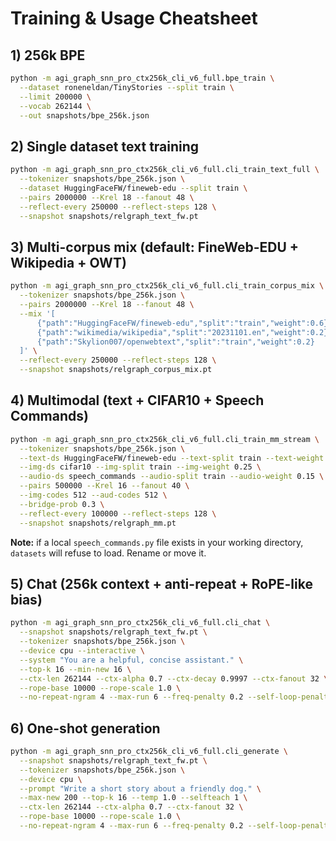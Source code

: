 
# Training & Usage Cheatsheet

## 1) 256k BPE
```bash
python -m agi_graph_snn_pro_ctx256k_cli_v6_full.bpe_train \
  --dataset roneneldan/TinyStories --split train \
  --limit 200000 \
  --vocab 262144 \
  --out snapshots/bpe_256k.json
```

## 2) Single dataset text training
```bash
python -m agi_graph_snn_pro_ctx256k_cli_v6_full.cli_train_text_full \
  --tokenizer snapshots/bpe_256k.json \
  --dataset HuggingFaceFW/fineweb-edu --split train \
  --pairs 2000000 --Krel 18 --fanout 48 \
  --reflect-every 250000 --reflect-steps 128 \
  --snapshot snapshots/relgraph_text_fw.pt
```

## 3) Multi-corpus mix (default: FineWeb-EDU + Wikipedia + OWT)
```bash
python -m agi_graph_snn_pro_ctx256k_cli_v6_full.cli_train_corpus_mix \
  --tokenizer snapshots/bpe_256k.json \
  --pairs 2000000 --Krel 18 --fanout 48 \
  --mix '[
      {"path":"HuggingFaceFW/fineweb-edu","split":"train","weight":0.6},
      {"path":"wikimedia/wikipedia","split":"20231101.en","weight":0.2},
      {"path":"Skylion007/openwebtext","split":"train","weight":0.2}
  ]' \
  --reflect-every 250000 --reflect-steps 128 \
  --snapshot snapshots/relgraph_corpus_mix.pt
```

## 4) Multimodal (text + CIFAR10 + Speech Commands)
```bash
python -m agi_graph_snn_pro_ctx256k_cli_v6_full.cli_train_mm_stream \
  --tokenizer snapshots/bpe_256k.json \
  --text-ds HuggingFaceFW/fineweb-edu --text-split train --text-weight 0.6 \
  --img-ds cifar10 --img-split train --img-weight 0.25 \
  --audio-ds speech_commands --audio-split train --audio-weight 0.15 \
  --pairs 500000 --Krel 16 --fanout 40 \
  --img-codes 512 --aud-codes 512 \
  --bridge-prob 0.3 \
  --reflect-every 100000 --reflect-steps 128 \
  --snapshot snapshots/relgraph_mm.pt
```
**Note:** if a local `speech_commands.py` file exists in your working directory, `datasets` will refuse to load. Rename or move it.

## 5) Chat (256k context + anti-repeat + RoPE-like bias)
```bash
python -m agi_graph_snn_pro_ctx256k_cli_v6_full.cli_chat \
  --snapshot snapshots/relgraph_text_fw.pt \
  --tokenizer snapshots/bpe_256k.json \
  --device cpu --interactive \
  --system "You are a helpful, concise assistant." \
  --top-k 16 --min-new 16 \
  --ctx-len 262144 --ctx-alpha 0.7 --ctx-decay 0.9997 --ctx-fanout 32 \
  --rope-base 10000 --rope-scale 1.0 \
  --no-repeat-ngram 4 --max-run 6 --freq-penalty 0.2 --self-loop-penalty 0.7
```

## 6) One-shot generation
```bash
python -m agi_graph_snn_pro_ctx256k_cli_v6_full.cli_generate \
  --snapshot snapshots/relgraph_text_fw.pt \
  --tokenizer snapshots/bpe_256k.json \
  --device cpu \
  --prompt "Write a short story about a friendly dog." \
  --max-new 200 --top-k 16 --temp 1.0 --selfteach 1 \
  --ctx-len 262144 --ctx-alpha 0.7 --ctx-fanout 32 \
  --rope-base 10000 --rope-scale 1.0 \
  --no-repeat-ngram 4 --max-run 6 --freq-penalty 0.2 --self-loop-penalty 0.7 --min-new 16
```
